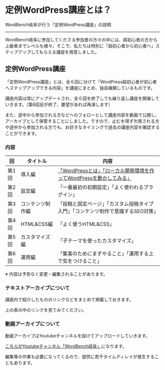 # 定例WordPress講座とは？
WordBench岐阜が行う「定例WordPress講座」の説明
***
WordBench岐阜に参加してくださる参加者の方々の中には、超初心者の方から上級者までレベルも様々。そこで、私たちは特別に「超初心者から初心者へ」ステップアップしてもらえる講座を用意しました。

## 定例WordPress講座
「定例WordPress講座」とは、全６回に分けて「WordPress超初心者が初心者へステップアップできる内容」を講座にまとめ、独自展開しているものです。

講座内容は常にアップデートされ、全６回を終了しても繰り返し講座を開催していきます。（第6回目が終了、要望があれば再演します）

また、途中から参加される方などへのフォローとして講座内容を動画で公開し、アーカイブとして保管することにしました。ですので、止むを得ず欠席される方や途中から参加される方でも、お好きなタイミングで過去の講座内容を確認することができます。

### 内容
|回|タイトル|内容|
----|----|----
|第1回|導入編|[「WordPressとは」「ローカル開発環境を作ってWordPressを動かしてみる」](https://github.com/wbgifu/doc/tree/master/course/introduction)|
|第2回|設定編|「一番最初の初期設定」「よく使われるプラグイン」|
|第3回|コンテンツ制作編|「投稿と固定ページ」「カスタム投稿タイプ入門」「コンテンツ制作で意識するSEO対策」|
|第4回|HTML&CSS編|「よく使うHTML&CSS」|
|第5回|カスタマイズ編|「子テーマを使ったカスタマイズ」|
|第6回|運用編|「集客のためにまずやること」「運用する上で気をつけること」|

※ 内容は予告なく変更・編集されることがあります。

### テキストアーカイブについて
講座内で紹介したもののリンクなどをまとめて掲載しておきます。

上の表の中のリンクを見てみてください。

### 動画アーカイブについて
動画アーカイブはYoutubeチャンネルを設けてアップロードしていきます。

[こちらがYoutubeチャンネル「WordBench岐阜」](https://www.youtube.com/channel/UCB2JF0dcxBzQubSs5nGA1lA)になります。

編集等の作業も必要になってくるので、提供に若干タイムディレイが発生することもあります。
